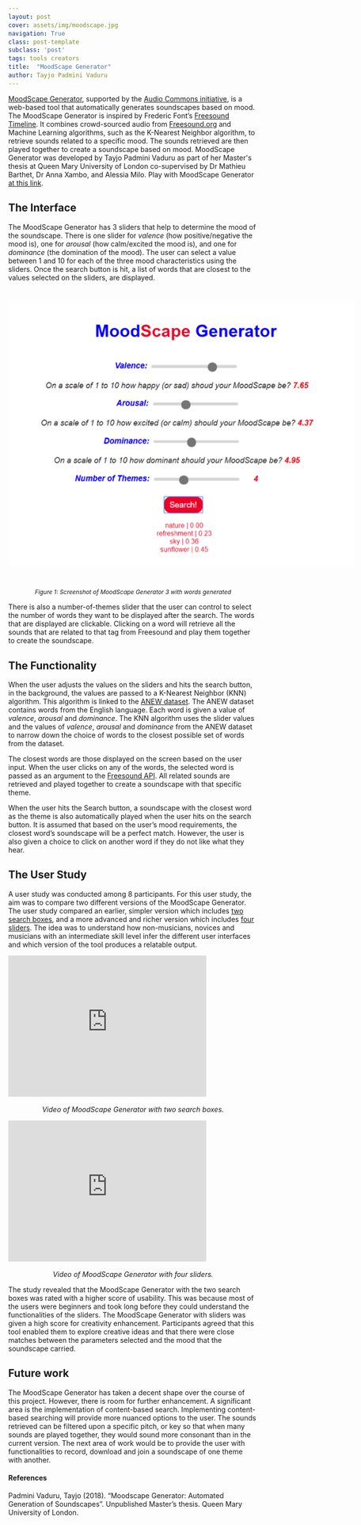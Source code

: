 ```yaml
---
layout: post
cover: assets/img/moodscape.jpg
navigation: True
class: post-template
subclass: 'post'
tags: tools creators
title:  "MoodScape Generator"
author: Tayjo Padmini Vaduru
---
```


[MoodScape Generator](https://github.com/tayjopadmini/MoodScape-Generator), supported by the [Audio Commons initiative](https://www.audiocommons.org/about/), is a web-based tool that automatically generates soundscapes based on mood. The MoodScape Generator is inspired by Frederic Font’s [Freesound Timeline](https://ffont.github.io/freesound-timeline/). It combines crowd-sourced audio from [Freesound.org](https://freesound.org/) and Machine Learning algorithms, such as the K-Nearest Neighbor algorithm, to retrieve sounds related to a specific mood. The sounds retrieved are then played together to create a soundscape based on mood. MoodScape Generator was developed by Tayjo Padmini Vaduru as part of her Master's thesis at Queen Mary University of London co-supervised by Dr Mathieu Barthet, Dr Anna Xambo, and Alessia Milo.
Play with MoodScape Generator [at this link](https://tayjopadmini.github.io/MoodScape-Generator/#0).



## The Interface

The MoodScape Generator has 3 sliders that help to determine the mood of the soundscape. There is one slider for *valence* (how positive/negative the mood is), one for *arousal* (how calm/excited the mood is), and one for *dominance* (the domination of the mood). The user can select a value between 1 and 10 for each of the three mood characteristics using the sliders. Once the search button is hit, a list of words that are closest to the values selected on the sliders, are displayed.

<a href="/assets/img/MoodScapeInterface.png" target="blank"><img style="margin:auto;margin-bottom:25px;margin-top:25px;max-width:700px;" class="img-responsive" src="/assets/img/MoodScapeInterface.png" alt="Figure 1: Screenshot of MoodScape Generator 3 with words generated.">
</a>


<p style="text-align:center; padding-top:0; font-size:85%"><em>Figure 1: Screenshot of MoodScape Generator 3 with words generated </em></p>


There is also a number-of-themes slider that the user can control to select the number of words they want to be displayed after the search. The words that are displayed are clickable. Clicking on a word will retrieve all the sounds that are related to that tag from Freesound and play them together to create the soundscape.


## The Functionality

When the user adjusts the values on the sliders and hits the search button, in the background, the values are passed to a K-Nearest Neighbor (KNN) algorithm. This algorithm is linked to the [ANEW dataset](http://csea.phhp.ufl.edu/media/anewmessage.html). The ANEW dataset contains words from the English language. Each word is given a value of *valence*, *arousal* and *dominance*. The KNN algorithm uses the slider values and the values of *valence*, *arousal* and *dominance* from the ANEW dataset to narrow down the choice of words to the closest possible set of words from the dataset.


The closest words are those displayed on the screen based on the user input. When the user clicks on any of the words, the selected word is passed as an argument to the [Freesound API](https://freesound.org/docs/api/). All related sounds are retrieved and played together to create a soundscape with that specific theme.


When the user hits the Search button, a soundscape with the closest word as the theme is also automatically played when the user hits on the search button. It is assumed that based on the user’s mood requirements, the closest word’s soundscape will be a perfect match. However, the user is also given a choice to click on another word if they do not like what they hear.


## The User Study

A user study was conducted among 8 participants. For this user study, the aim was to compare two different versions of the MoodScape Generator. The user study compared an earlier, simpler version which includes [two search boxes](https://media.qmplus.qmul.ac.uk/media/MoodScape+Generator+SearchBox+Version/1_1ecy5r5c), and a more advanced and richer version which includes [four sliders](https://media.qmplus.qmul.ac.uk/media/MoodScape+Generator+Demo+Video+2/1_4z5bo4n8). The idea was to understand how non-musicians, novices and musicians with an intermediate skill level infer the different user interfaces and which version of the tool produces a relatable output.


<iframe id="kaltura_player" src="https://cdnapisec.kaltura.com/p/2152241/sp/215224100/embedIframeJs/uiconf_id/36133491/partner_id/2152241?iframeembed=true&playerId=kaltura_player&entry_id=1_1ecy5r5c&flashvars[streamerType]=auto&amp;flashvars[localizationCode]=en&amp;flashvars[leadWithHTML5]=true&amp;flashvars[sideBarContainer.plugin]=true&amp;flashvars[sideBarContainer.position]=left&amp;flashvars[sideBarContainer.clickToClose]=true&amp;flashvars[chapters.plugin]=true&amp;flashvars[chapters.layout]=vertical&amp;flashvars[chapters.thumbnailRotator]=false&amp;flashvars[streamSelector.plugin]=true&amp;flashvars[EmbedPlayer.SpinnerTarget]=videoHolder&amp;flashvars[dualScreen.plugin]=true&amp;&wid=1_xcnz5bw0" width="400" height="285" allowfullscreen webkitallowfullscreen mozAllowFullScreen allow="autoplay &ast; fullscreen &ast; encrypted-media &ast" frameborder="0" title="Kaltura Player"></iframe>


<p style="text-align:center; padding-top:0"><em> Video of MoodScape Generator with two search boxes. </em></p>

<iframe id="kaltura_player" src="https://cdnapisec.kaltura.com/p/2152241/sp/215224100/embedIframeJs/uiconf_id/36133491/partner_id/2152241?iframeembed=true&playerId=kaltura_player&entry_id=1_4z5bo4n8&flashvars[streamerType]=auto&amp;flashvars[localizationCode]=en&amp;flashvars[leadWithHTML5]=true&amp;flashvars[sideBarContainer.plugin]=true&amp;flashvars[sideBarContainer.position]=left&amp;flashvars[sideBarContainer.clickToClose]=true&amp;flashvars[chapters.plugin]=true&amp;flashvars[chapters.layout]=vertical&amp;flashvars[chapters.thumbnailRotator]=false&amp;flashvars[streamSelector.plugin]=true&amp;flashvars[EmbedPlayer.SpinnerTarget]=videoHolder&amp;flashvars[dualScreen.plugin]=true&amp;&wid=1_trdpkbg7" width="400" height="285" allowfullscreen webkitallowfullscreen mozAllowFullScreen allow="autoplay &ast; fullscreen &ast; encrypted-media &ast" frameborder="0" title="Kaltura Player"></iframe>


<p style="text-align:center; padding-top:0"><em>Video of MoodScape Generator with four sliders. </em></p>



The study revealed that the MoodScape Generator with the two search boxes was rated with a higher score of usability. This was because most of the users were beginners and took long before they could understand the functionalities of the sliders. The MoodScape Generator with sliders was given a high score for creativity enhancement. Participants agreed that this tool enabled them to explore creative ideas and that there were close matches between the parameters selected and the mood that the soundscape carried.


## Future work


The MoodScape Generator has taken a decent shape over the course of this project. However, there is room for further enhancement. A significant area is the implementation of content-based search. Implementing content-based searching will provide more nuanced options to the user. The sounds retrieved can be filtered upon a specific pitch, or key so that when many sounds are played together, they would sound more consonant than in the current version. The next area of work would be to provide the user with functionalities to record, download and join a soundscape of one theme with another.


#### References

Padmini Vaduru, Tayjo (2018). “Moodscape Generator: Automated Generation of Soundscapes”. Unpublished Master’s thesis. Queen Mary University of London.
